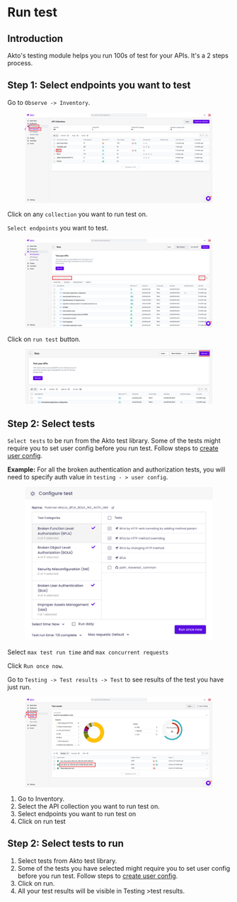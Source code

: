 # Run test

## Introduction

Akto's testing module helps you run 100s of test for your APIs. It's a 2 steps process.

## Step 1: Select endpoints you want to test

Go to `Observe -> Inventory`.

<figure><img src="../../.gitbook/assets/Frame 20 (2).png" alt=""><figcaption></figcaption></figure>

Click on any `collection` you want to run test on.

`Select endpoints` you want to test.

<figure><img src="../../.gitbook/assets/Frame 21 (1).png" alt=""><figcaption></figcaption></figure>

Click on `run test` button.

<figure><img src="../../.gitbook/assets/Frame 22 (1).png" alt=""><figcaption></figcaption></figure>

## Step 2: Select tests

`Select tests` to be run from the Akto test library. Some of the tests might require you to set user config before you run test. Follow steps to [create user config](create-user-config.md).

**Example:** For all the broken authentication and authorization tests, you will need to specify auth value in `testing - > user config`.

<figure><img src="../../.gitbook/assets/Screenshot 2023-01-26 at 4.10.52 PM.png" alt=""><figcaption></figcaption></figure>

Select `max test run time` and `max concurrent requests`

Click `Run once now`.

Go to `Testing -> Test results -> Test` to see results of the test you have just run.

<figure><img src="../../.gitbook/assets/Frame 23 (1).png" alt=""><figcaption></figcaption></figure>

1. Go to Inventory.
2. Select the API collection you want to run test on.
3. Select endpoints you want to run test on
4. Click on run test

## Step 2: Select tests to run

1. Select tests from Akto test library.
2. Some of the tests you have selected might require you to set user config before you run test. Follow steps to [create user config](create-user-config.md).
3. Click on run.
4. All your test results will be visible in Testing >test results.
